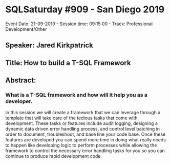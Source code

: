 # SQLSaturday #909 - San Diego 2019
Event Date: 21-09-2019 - Session time: 09:15:00 - Track: Professional Development/Other
## Speaker: Jared Kirkpatrick
## Title: How to build a T-SQL Framework
## Abstract:
### What is a T-SQL framework and how will it help you as a developer.

In this session we will create a framework that we can leverage through a template that will take care of the tedious tasks that come with development.  These tasks or features include audit logging, designing a dynamic data driven error handling process, and control level batching in order to document, troubleshoot, and base line your code base.  Once these features are developed you can spend more time in doing what really needs to happen like developing logic to perform processes while allowing the framework to control the necessary error handling tasks for you so you can continue to produce rapid development code.
